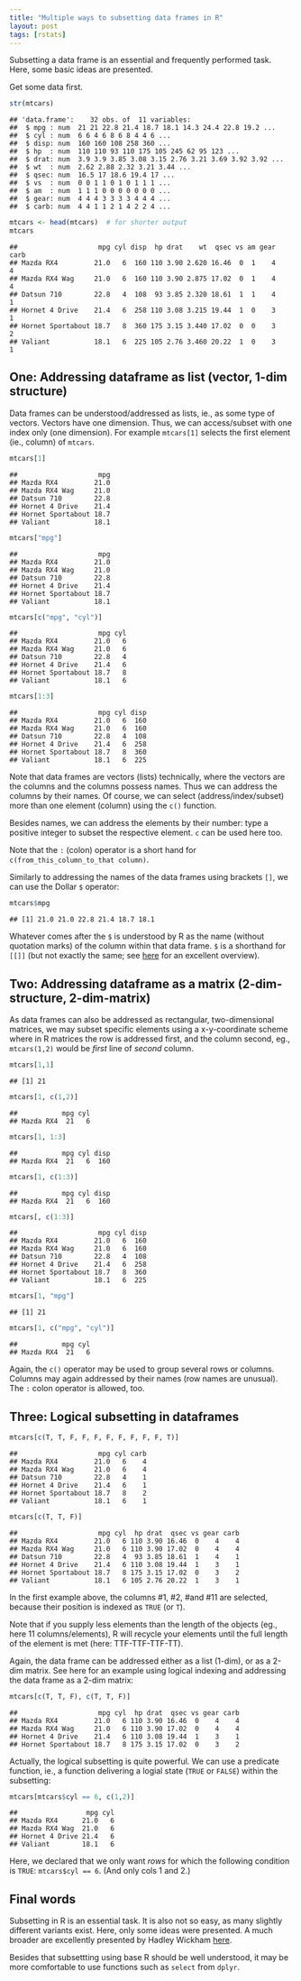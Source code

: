```yaml
---
title: "Multiple ways to subsetting data frames in R"
layout: post
tags: [rstats]
---
```


Subsetting a data frame is an essential and frequently performed task. Here, some basic ideas are presented.

Get some data first.

```r
str(mtcars)
```

```
## 'data.frame':	32 obs. of  11 variables:
##  $ mpg : num  21 21 22.8 21.4 18.7 18.1 14.3 24.4 22.8 19.2 ...
##  $ cyl : num  6 6 4 6 8 6 8 4 4 6 ...
##  $ disp: num  160 160 108 258 360 ...
##  $ hp  : num  110 110 93 110 175 105 245 62 95 123 ...
##  $ drat: num  3.9 3.9 3.85 3.08 3.15 2.76 3.21 3.69 3.92 3.92 ...
##  $ wt  : num  2.62 2.88 2.32 3.21 3.44 ...
##  $ qsec: num  16.5 17 18.6 19.4 17 ...
##  $ vs  : num  0 0 1 1 0 1 0 1 1 1 ...
##  $ am  : num  1 1 1 0 0 0 0 0 0 0 ...
##  $ gear: num  4 4 4 3 3 3 3 4 4 4 ...
##  $ carb: num  4 4 1 1 2 1 4 2 2 4 ...
```

```r
mtcars <- head(mtcars)  # for shorter output
mtcars
```

```
##                    mpg cyl disp  hp drat    wt  qsec vs am gear carb
## Mazda RX4         21.0   6  160 110 3.90 2.620 16.46  0  1    4    4
## Mazda RX4 Wag     21.0   6  160 110 3.90 2.875 17.02  0  1    4    4
## Datsun 710        22.8   4  108  93 3.85 2.320 18.61  1  1    4    1
## Hornet 4 Drive    21.4   6  258 110 3.08 3.215 19.44  1  0    3    1
## Hornet Sportabout 18.7   8  360 175 3.15 3.440 17.02  0  0    3    2
## Valiant           18.1   6  225 105 2.76 3.460 20.22  1  0    3    1
```


## One: Addressing dataframe as list (vector, 1-dim structure)
Data frames can be understood/addressed as lists, ie., as some type of vectors. Vectors have one dimension. Thus, we can access/subset with one index only (one dimension). For example `mtcars[1]` selects the first element (ie., column) of `mtcars`.


```r
mtcars[1]
```

```
##                    mpg
## Mazda RX4         21.0
## Mazda RX4 Wag     21.0
## Datsun 710        22.8
## Hornet 4 Drive    21.4
## Hornet Sportabout 18.7
## Valiant           18.1
```

```r
mtcars["mpg"]
```

```
##                    mpg
## Mazda RX4         21.0
## Mazda RX4 Wag     21.0
## Datsun 710        22.8
## Hornet 4 Drive    21.4
## Hornet Sportabout 18.7
## Valiant           18.1
```

```r
mtcars[c("mpg", "cyl")]  
```

```
##                    mpg cyl
## Mazda RX4         21.0   6
## Mazda RX4 Wag     21.0   6
## Datsun 710        22.8   4
## Hornet 4 Drive    21.4   6
## Hornet Sportabout 18.7   8
## Valiant           18.1   6
```

```r
mtcars[1:3]
```

```
##                    mpg cyl disp
## Mazda RX4         21.0   6  160
## Mazda RX4 Wag     21.0   6  160
## Datsun 710        22.8   4  108
## Hornet 4 Drive    21.4   6  258
## Hornet Sportabout 18.7   8  360
## Valiant           18.1   6  225
```

Note that data frames are vectors (lists) technically, where the vectors are the columns and the columns possess names. Thus we can address the columns by their names. Of course, we can select (address/index/subset) more than one element (column) using the `c()` function.

Besides names, we can address the elements by their number: type a positive integer to subset the respective element. `c` can be used here too.

Note that the `:` (colon) operator is a short hand for `c(from_this_column_to_that column)`.


Similarly to addressing the names of the data frames using brackets `[]`, we can use the Dollar `$` operator:


```r
mtcars$mpg
```

```
## [1] 21.0 21.0 22.8 21.4 18.7 18.1
```

Whatever comes after the `$` is understood by R as the name (without quotation marks) of the column within that data frame. `$` is a shorthand for `[[]]` (but not exactly the same; see [here](http://adv-r.had.co.nz/Subsetting.html) for an excellent overview).


## Two: Addressing dataframe as a matrix (2-dim-structure, 2-dim-matrix)

As data frames can also be addressed as rectangular, two-dimensional matrices, we may subset specific elements using a x-y-coordinate scheme where in R matrices the row is addressed first, and the column second, eg., `mtcars(1,2)` would be *first* line of *second* column.


```r
mtcars[1,1]
```

```
## [1] 21
```

```r
mtcars[1, c(1,2)]
```

```
##           mpg cyl
## Mazda RX4  21   6
```

```r
mtcars[1, 1:3]
```

```
##           mpg cyl disp
## Mazda RX4  21   6  160
```

```r
mtcars[1, c(1:3)]
```

```
##           mpg cyl disp
## Mazda RX4  21   6  160
```

```r
mtcars[, c(1:3)]
```

```
##                    mpg cyl disp
## Mazda RX4         21.0   6  160
## Mazda RX4 Wag     21.0   6  160
## Datsun 710        22.8   4  108
## Hornet 4 Drive    21.4   6  258
## Hornet Sportabout 18.7   8  360
## Valiant           18.1   6  225
```

```r
mtcars[1, "mpg"]
```

```
## [1] 21
```

```r
mtcars[1, c("mpg", "cyl")]  
```

```
##           mpg cyl
## Mazda RX4  21   6
```


Again, the `c()` operator may be used to group several rows or columns. Columns may again addressed by their names (row names are  unusual). The `:` colon operator is allowed, too.

## Three: Logical subsetting in dataframes

```r
mtcars[c(T, T, F, F, F, F, F, F, F, F, T)]
```

```
##                    mpg cyl carb
## Mazda RX4         21.0   6    4
## Mazda RX4 Wag     21.0   6    4
## Datsun 710        22.8   4    1
## Hornet 4 Drive    21.4   6    1
## Hornet Sportabout 18.7   8    2
## Valiant           18.1   6    1
```

```r
mtcars[c(T, T, F)]
```

```
##                    mpg cyl  hp drat  qsec vs gear carb
## Mazda RX4         21.0   6 110 3.90 16.46  0    4    4
## Mazda RX4 Wag     21.0   6 110 3.90 17.02  0    4    4
## Datsun 710        22.8   4  93 3.85 18.61  1    4    1
## Hornet 4 Drive    21.4   6 110 3.08 19.44  1    3    1
## Hornet Sportabout 18.7   8 175 3.15 17.02  0    3    2
## Valiant           18.1   6 105 2.76 20.22  1    3    1
```

In the first example above, the columns #1, #2, #and #11 are selected, because their position is indexed as `TRUE` (or `T`).

Note that if you supply less elements than the length of the objects (eg., here 11 columns/elements), R will recycle your elements until the full length of the element is met (here: TTF-TTF-TTF-TT).

Again, the data frame can be addressed either as a list (1-dim), or as a 2-dim matrix. See here for an example using logical indexing and addressing the data frame as a 2-dim matrix:


```r
mtcars[c(T, T, F), c(T, T, F)]
```

```
##                    mpg cyl  hp drat  qsec vs gear carb
## Mazda RX4         21.0   6 110 3.90 16.46  0    4    4
## Mazda RX4 Wag     21.0   6 110 3.90 17.02  0    4    4
## Hornet 4 Drive    21.4   6 110 3.08 19.44  1    3    1
## Hornet Sportabout 18.7   8 175 3.15 17.02  0    3    2
```


Actually, the logical subsetting is quite powerful. We can use a predicate function, ie., a function delivering a logial state (`TRUE` or `FALSE`) within the subsetting:


```r
mtcars[mtcars$cyl == 6, c(1,2)]
```

```
##                 mpg cyl
## Mazda RX4      21.0   6
## Mazda RX4 Wag  21.0   6
## Hornet 4 Drive 21.4   6
## Valiant        18.1   6
```

Here, we declared that we only want *rows* for which the following condition is `TRUE`: `mtcars$cyl == 6`. (And only cols 1 and 2.)



## Final words

Subsetting in R is an essential task. It is also not so easy, as many slightly different variants exist. Here, only some ideas were presented. A much broader are excellently presented by Hadley Wickham [here](http://adv-r.had.co.nz/Subsetting.html).

Besides that subsettting using base R should be well understood, it may be more comfortable to use functions such as `select` from `dplyr`.





